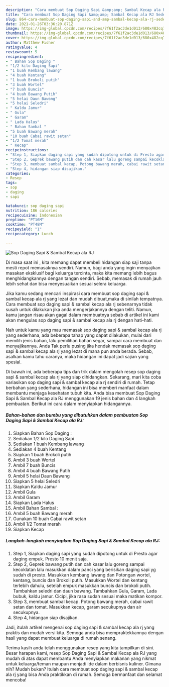 ```yaml
---
description: "Cara membuat Sop Daging Sapi &amp;amp; Sambal Kecap ala RJ Sederhana dan Mudah Dibuat"
title: "Cara membuat Sop Daging Sapi &amp;amp; Sambal Kecap ala RJ Sederhana dan Mudah Dibuat"
slug: 864-cara-membuat-sop-daging-sapi-and-amp-sambal-kecap-ala-rj-sederhana-dan-mudah-dibuat
date: 2021-01-26T03:36:20.871Z
image: https://img-global.cpcdn.com/recipes/7f61f2ac3de1d013/680x482cq70/sop-daging-sapi-sambal-kecap-ala-rj-foto-resep-utama.jpg
thumbnail: https://img-global.cpcdn.com/recipes/7f61f2ac3de1d013/680x482cq70/sop-daging-sapi-sambal-kecap-ala-rj-foto-resep-utama.jpg
cover: https://img-global.cpcdn.com/recipes/7f61f2ac3de1d013/680x482cq70/sop-daging-sapi-sambal-kecap-ala-rj-foto-resep-utama.jpg
author: Matthew Fisher
ratingvalue: 4
reviewcount: 5
recipeingredient:
- " Bahan Sop Daging "
- "1/2 kilo Daging Sapi"
- "1 buah Kembang lawang"
- "4 buah Kentang"
- "1 buah Brokoli putih"
- "3 buah Wortel"
- "7 buah Buncis"
- "4 buah Bawang Putih"
- "5 helai Daun Bawang"
- "5 helai Seledri"
- " Kaldu Jamur"
- " Gula"
- " Garam"
- " Lada Halus"
- " Bahan Sambal "
- "5 buah Bawang merah"
- "10 buah Cabai rawit setan"
- "1/2 Tomat merah"
- " Kecap"
recipeinstructions:
- "Step 1, Siapkan daging sapi yang sudah dipotong untuk di Presto agar daging empuk. Presto 10 menit saja."
- "Step 2, Geprek bawang putih dan cah kasar lalu goreng sampai kecoklatan lalu masukkan dalam panci yang berisikan daging sapi yg sudah di presto. Masukkan kembang lawang dan Potongan wortel, kentang, buncis dan Brokoli putih. Masukkan Wortel dan kentang terlebih dahulu, setelah empuk masukkan buncis dan brokoli putih. Tambahkan seledri dan daun bawang. Tambahkan Gula, Garam, Lada bubuk, kaldu jamur. Cicipi, jika rasa sudah sesuai maka matikan kompor."
- "Step 3, membuat sambal kecap. Potong bawang merah, cabai rawit setan dan tomat. Masukkan kecap, garam secukupnya dan air secukupnya."
- "Step 4, hidangan siap disajikan."
categories:
- Resep
tags:
- sop
- daging
- sapi

katakunci: sop daging sapi 
nutrition: 186 calories
recipecuisine: Indonesian
preptime: "PT16M"
cooktime: "PT48M"
recipeyield: "1"
recipecategory: Lunch

---
```



![Sop Daging Sapi &amp; Sambal Kecap ala RJ](https://img-global.cpcdn.com/recipes/7f61f2ac3de1d013/680x482cq70/sop-daging-sapi-sambal-kecap-ala-rj-foto-resep-utama.jpg)

Di masa  saat ini , kita memang dapat membeli hidangan siap saji tanpa mesti repot memasaknya sendiri. Namun, bagi anda yang ingin menyajikan masakan eksklusif bagi keluarga tercinta, maka kita memang lebih bagus menghidangkannya dengan tangan sendiri. Sebab, memasak di rumah jauh lebih sehat dan bisa menyesuaikan sesuai selera keluarga.

Jika kamu sedang mencari inspirasi cara membuat sop daging sapi &amp; sambal kecap ala rj yang lezat dan mudah dibuat,maka di sinilah tempatnya. Cara membuat sop daging sapi &amp; sambal kecap ala rj  sebenarnya tidak susah untuk dilakukan jika anda mengerjakannya dengan teliti. Namun, kamu jangan risau akan gagal dalam membuatnya 
sebab di artikel ini kami akan mengulas sop daging sapi &amp; sambal kecap ala rj dengan hati-hati.  



Nah untuk kamu yang mau memasak sop daging sapi &amp; sambal kecap ala rj yang sederhana, ada beberapa tahap yang dapat dilakukan, mulai dari memilih jenis bahan, lalu pemilihan bahan segar, sampai cara membuat dan menyajikannya. Anda Tak perlu pusing jika hendak memasak sop daging sapi &amp; sambal kecap ala rj yang lezat di mana pun anda berada. Sebab, asalkan kamu  tahu caranya, maka hidangan ini dapat jadi sajian yang spesial.

Di bawah ini, ada beberapa tips dan trik dalam mengolah resep sop daging sapi &amp; sambal kecap ala rj yang siap dihidangkan. Sekarang, mari kita coba variasikan sop daging sapi &amp; sambal kecap ala rj sendiri di rumah. Tetap berbahan yang sederhana, hidangan ini bisa memberi manfaat dalam membantu menjaga kesehatan tubuh kita. Anda bisa membuat Sop Daging Sapi &amp; Sambal Kecap ala RJ menggunakan 19 jenis bahan dan 4 langkah pembuatan. Berikut ini cara dalam menyiapkan hidangannya.

<!--inarticleads1-->

##### Bahan-bahan dan bumbu yang dibutuhkan dalam pembuatan Sop Daging Sapi &amp; Sambal Kecap ala RJ:

1. Siapkan  Bahan Sop Daging :
1. Sediakan 1/2 kilo Daging Sapi
1. Sediakan 1 buah Kembang lawang
1. Sediakan 4 buah Kentang
1. Siapkan 1 buah Brokoli putih
1. Ambil 3 buah Wortel
1. Ambil 7 buah Buncis
1. Ambil 4 buah Bawang Putih
1. Ambil 5 helai Daun Bawang
1. Siapkan 5 helai Seledri
1. Siapkan  Kaldu Jamur
1. Ambil  Gula
1. Ambil  Garam
1. Siapkan  Lada Halus
1. Ambil  Bahan Sambal :
1. Ambil 5 buah Bawang merah
1. Gunakan 10 buah Cabai rawit setan
1. Ambil 1/2 Tomat merah
1. Siapkan  Kecap




<!--inarticleads2-->

##### Langkah-langkah menyiapkan Sop Daging Sapi &amp; Sambal Kecap ala RJ:

1. Step 1, Siapkan daging sapi yang sudah dipotong untuk di Presto agar daging empuk. Presto 10 menit saja.
1. Step 2, Geprek bawang putih dan cah kasar lalu goreng sampai kecoklatan lalu masukkan dalam panci yang berisikan daging sapi yg sudah di presto. Masukkan kembang lawang dan Potongan wortel, kentang, buncis dan Brokoli putih. Masukkan Wortel dan kentang terlebih dahulu, setelah empuk masukkan buncis dan brokoli putih. Tambahkan seledri dan daun bawang. Tambahkan Gula, Garam, Lada bubuk, kaldu jamur. Cicipi, jika rasa sudah sesuai maka matikan kompor.
1. Step 3, membuat sambal kecap. Potong bawang merah, cabai rawit setan dan tomat. Masukkan kecap, garam secukupnya dan air secukupnya.
1. Step 4, hidangan siap disajikan.




Jadi, itulah artikel mengenai  sop daging sapi &amp; sambal kecap ala rj  yang praktis dan mudah versi kita. Semoga anda bisa mempraktekkannya dengan hasil yang dapat membuat keluarga di rumah senang. 

Terima kasih anda telah menggunakan resep yang kita tampilkan di sini. Besar harapan kami, resep  Sop Daging Sapi &amp; Sambal Kecap ala RJ yang mudah di atas dapat membantu Anda menyiapkan makanan yang nikmat untuk keluarga/teman maupun menjadi ide dalam berbisnis kuliner. Gimana nih? Mudah bukan? Itulah cara membuat sop daging sapi &amp; sambal kecap ala rj yang bisa Anda praktikkan di rumah. Semoga bermanfaat dan selamat mencoba!

